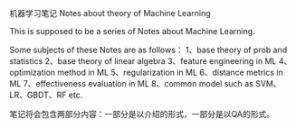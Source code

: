 机器学习笔记
Notes about theory of Machine Learning

This is supposed to be a series of Notes about Machine Learning.  

Some subjects of these Notes are as follows：
1、base theory of prob and statistics
2、base theory of linear algebra
3、feature engineering in ML
4、optimization method in ML
5、regularization in ML
6、distance metrics in ML
7、effectiveness evaluation in ML
8、common model such as SVM、LR、GBDT、RF etc.

笔记将会包含两部分内容：一部分是以介绍的形式，一部分是以QA的形式。
